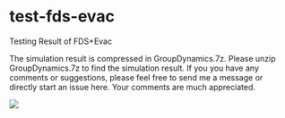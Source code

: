 # test-fds-evac
Testing Result of FDS+Evac

The simulation result is compressed in GroupDynamics.7z.  Please unzip GroupDynamics.7z to find the simulation result.  If you you have any comments or suggestions, please feel free to send me a message or directly start an issue here.  Your comments are much appreciated.  

![](https://github.com/godisreal/test-group-dynamics/blob/master/groups.PNG)
